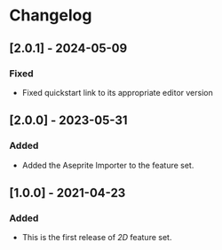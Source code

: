 # Changelog

## [2.0.1] - 2024-05-09
### Fixed
- Fixed quickstart link to its appropriate editor version


## [2.0.0] - 2023-05-31
### Added
- Added the Aseprite Importer to the feature set.

## [1.0.0] - 2021-04-23
### Added
- This is the first release of *2D* feature set.

